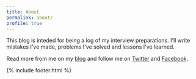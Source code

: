 ```yaml
---
title: About
permalink: about/
profile: true
---
```


This blog is inteded for being a log of my interview preparations. I'll write
mistakes I've made, problems I've solved and lessons I've learned.

Read more from me on my [blog](http://blog.palcu.ro/) and follow me on
[Twitter](http://twitter.com/alexpalcuie) and
[Facebook](http://facebook/palcuiealex).

{% include footer.html %}
